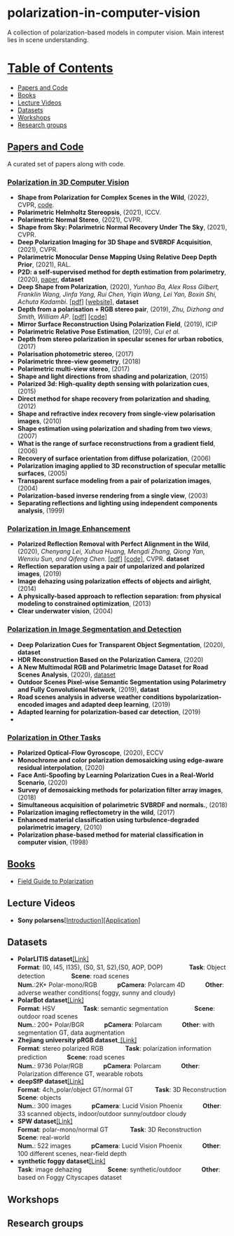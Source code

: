 # polarization-in-computer-vision
A collection of polarization-based models in computer vision. Main interest lies in scene understanding.


# [Table of Contents]()

* [Papers and Code](#Papers-and-Code)
* [Books](#Books)
* [Lecture Videos]()
* [Datasets](#Datasets)
* [Workshops](#Workshops)
* [Research groups](#Research-groups)


## [Papers and Code]()

A curated set of papers along with code.


### [Polarization in 3D Computer Vision]()

* __Shape from Polarization for Complex Scenes in the Wild__, (2022), CVPR, [code](https://github.com/ChenyangLEI/sfp-wild). 
* __Polarimetric Helmholtz Stereopsis__, (2021), ICCV. 
* __Polarimetric Normal Stereo__, (2021), CVPR. 
* __Shape from Sky: Polarimetric Normal Recovery Under The Sky__, (2021), CVPR. 
* __Deep Polarization Imaging for 3D Shape and SVBRDF Acquisition__, (2021), CVPR. 
* __Polarimetric Monocular Dense Mapping Using Relative Deep Depth Prior__, (2021), RAL. 
* __P2D: a self-supervised method for depth estimation from polarimetry__, (2020), [paper](https://arxiv.org/pdf/2007.07567.pdf), **dataset**
* __Deep Shape from Polarization__, (2020), _Yunhao Ba, Alex Ross Gilbert, Franklin Wang, Jinfa Yang, Rui Chen, Yiqin Wang, Lei Yan, Boxin Shi, Achuta Kadambi_. [[pdf]](https://arxiv.org/abs/1903.10210) [[website]](https://visual.ee.ucla.edu/deepsfp.htm), **dataset**
* __Depth from a polarisation + RGB stereo pair__, (2019), _Zhu, Dizhong and Smith, William AP_. [[pdf]](https://arxiv.org/abs/1903.12061) [[code]](https://github.com/AmosZhu/CVPR2019) 
* __Mirror Surface Reconstruction Using Polarization Field__, (2019), ICIP
* __Polarimetric Relative Pose Estimation__, (2019), _Cui et al._
* __Depth from stereo polarization in specular scenes for urban robotics__, (2017)
* __Polarisation photometric stereo__, (2017)
* __Polarimetric three-view geometry__, (2018)
* __Polarimetric multi-view stereo__, (2017)
* __Shape and light directions from shading and polarization__, (2015)
* __Polarized 3d: High-quality depth sensing with polarization cues__, (2015)
* __Direct method for shape recovery from polarization and shading__, (2012)
* __Shape and refractive index recovery from single-view polarisation images__, (2010)
* __Shape estimation using polarization and shading from two views__, (2007)
* __What is the range of surface reconstructions from a gradient field__,  (2006)
* __Recovery of surface orientation from diffuse polarization__, (2006)
* __Polarization imaging applied to 3D reconstruction of specular metallic surfaces__, (2005)
* __Transparent surface modeling from a pair of polarization images__, (2004)
* __Polarization-based inverse rendering from a single view__, (2003)
* __Separating reflections and lighting using independent components analysis__, (1999)




### [Polarization in Image Enhancement]()

* __Polarized Reflection Removal with Perfect Alignment in the Wild__, (2020), _Chenyang Lei, Xuhua Huang, Mengdi Zhang, Qiong Yan, Wenxiu Sun, and Qifeng Chen_. [[pdf]](https://cqf.io/papers/Polarized_Reflection_Removal_CVPR2020.pdf) [[code]](https://github.com/ChenyangLEI/CVPR2020-Polarized-Reflection-Removal-with-Perfect-Alignment), CVPR. **dataset**
* __Reflection separation using a pair of unpolarized and polarized images__, (2019)
* __Image dehazing using polarization effects of objects and airlight__, (2014)
* __A physically-based approach to reflection separation: from physical modeling to constrained optimization__, (2013)
* __Clear underwater vision__, (2004)

### [Polarization in Image Segmentation and Detection]()
* __Deep Polarization Cues for Transparent Object Segmentation__, (2020), **dataset**
* __HDR Reconstruction Based on the Polarization Camera__, (2020)
* __A New Multimodal RGB and Polarimetric Image Dataset for Road Scenes Analysis__, (2020), [dataset](http://pagesperso.litislab.fr/rblin/databases/)
* __Outdoor Scenes Pixel-wise Semantic Segmentation using Polarimetry and Fully Convolutional Network__, (2019), **datast**
* __Road scenes analysis in adverse weather conditions bypolarization-encoded images and adapted deep learning__, (2019)
* __Adapted learning for polarization-based car detection__, (2019)
* 


### [Polarization in Other Tasks]()

* __Polarized Optical-Flow Gyroscope__, (2020), ECCV
* __Monochrome and color polarization demosaicking using edge-aware residual interpolation__, (2020)
* __Face Anti-Spoofing by Learning Polarization Cues in a Real-World Scenario__, (2020)
* __Survey of demosaicking methods for polarization filter array images__, (2018)
* __Simultaneous acquisition of polarimetric SVBRDF and normals.__, (2018)
* __Polarization imaging reflectometry in the wild__, (2017)
* __Enhanced material classification using turbulence-degraded polarimetric imagery__, (2010)
* __Polarization phase-based method for material classification in computer vision__, (1998)


## [Books]()

* [Field Guide to Polarization](https://www.spiedigitallibrary.org/ebooks/FG/Field-Guide-to-Polarization/eISBN-9780819478207/10.1117/3.626141)


## Lecture Videos 
* __Sony polarsens__[[Introduction]](https://www.youtube.com/watch?v=cvT3t66dbMk)[[Application]](https://www.youtube.com/watch?v=Stsfnwdt09Y)

## Datasets

* __PolarLITIS dataset__[[Link]](https://pagesperso.litislab.fr/rblin/databases/)\
  __Format__: (I0, I45, I135), (S0, S1, S2),(S0, AOP, DOP)　　　　 __Task__: Object detection　　　　 __Scene__: road scenes \
  __Num.__:2K+ Polar-mono/RGB　　　 __pCamera__: Polarcam 4D　　　 __Other__:  adverse weather conditions( foggy, sunny and cloudy)
* __PolarBot dataset__[[Link]](http://vibot.cnrs.fr/polabot.html)\
  __Format__: HSV 　　　　 __Task__: semantic segmentation　　　　 __Scene__: outdoor road scenes \
  __Num.__: 200+ Polar/BGR　　　 __pCamera__: Polarcam　　　 __Other__:  with segmentation GT, data augmentation
* __Zhejiang university pRGB dataset___[[Link]](http://www.wangkaiwei.org/download.html)\
  __Format__: stereo polarized RGB 　　　 __Task__: polarization information prediction　　　 __Scene__: road scenes \
  __Num.__: 9736 Polar/RGB　　　 __pCamera__: Polarcam　　　 __Other__:  Polarization difference GT,  wearable robots
* __deepSfP dataset__[[Link]](https://visual.ee.ucla.edu/deepsfp.htm)\
  __Format__: 4ch_polar/object GT/normal GT 　　　 __Task__: 3D Reconstruction　　　 __Scene__: objects \
  __Num.__: 300 images　　　 __pCamera__: Lucid Vision Phoenix　　　 __Other__:  33 scanned objects, indoor/outdoor sunny/outdoor cloudy
* __SPW dataset__[[Link]](https://github.com/ChenyangLEI/sfp-wild)\
  __Format__: polar-mono/normal GT 　　　 __Task__: 3D Reconstruction　　　 __Scene__: real-world \
  __Num.__: 522 images　　　 __pCamera__: Lucid Vision Phoenix　　　 __Other__:   100 different scenes, near-field depth
* __synthetic foggy dataset__[[Link]](https://github.com/fourson/Learning-to-dehaze-with-polarization)\
  __Task__: image dehazing　　　　 __Scene__: synthetic/outdoor 　　　__Other__:   based on Foggy Cityscapes dataset

## Workshops



## Research groups

